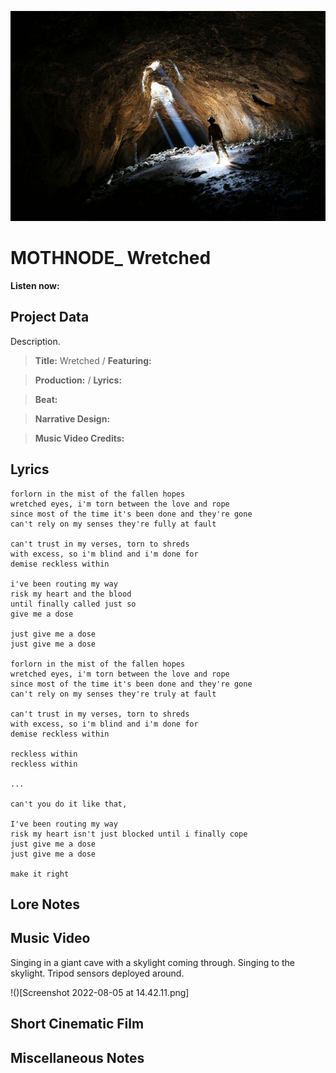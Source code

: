 ![](f79_spskylightcave.jpeg)

# MOTHNODE_ Wretched

**Listen now:** 

## Project Data

Description.

> **Title:** Wretched  / **Featuring:** 

> **Production:**  / **Lyrics:** 

> **Beat:**

> **Narrative Design:**

> **Music Video Credits:**


## Lyrics

```
forlorn in the mist of the fallen hopes
wretched eyes, i'm torn between the love and rope
since most of the time it's been done and they're gone
can't rely on my senses they're fully at fault

can't trust in my verses, torn to shreds
with excess, so i'm blind and i'm done for
demise reckless within

i've been routing my way
risk my heart and the blood 
until finally called just so 
give me a dose

just give me a dose
just give me a dose

forlorn in the mist of the fallen hopes
wretched eyes, i'm torn between the love and rope
since most of the time it's been done and they're gone
can't rely on my senses they're truly at fault

can't trust in my verses, torn to shreds
with excess, so i'm blind and i'm done for
demise reckless within

reckless within
reckless within

...

can't you do it like that, 

I've been routing my way
risk my heart isn't just blocked until i finally cope
just give me a dose
just give me a dose

make it right  

```

## Lore Notes

## Music Video

Singing in a giant cave with a skylight coming through. Singing to the skylight. Tripod sensors deployed around.

!()[Screenshot 2022-08-05 at 14.42.11.png]

## Short Cinematic Film

## Miscellaneous Notes
